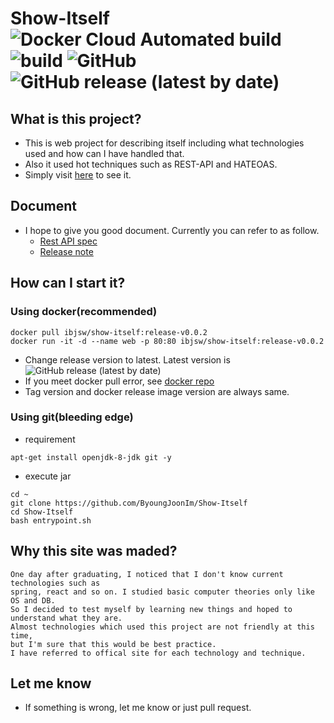 # Show-Itself ![Docker Cloud Automated build](https://img.shields.io/docker/cloud/automated/ibjsw/show-itself) ![build](https://github.com/ByoungJoonIm/Show-Itself/workflows/build/badge.svg?branch=master) ![GitHub](https://img.shields.io/github/license/byoungjoonim/Show-Itself) ![GitHub release (latest by date)](https://img.shields.io/github/v/release/byoungjoonim/Show-Itself)

## What is this project?
- This is web project for describing itself including what technologies used and how can I have handled that.
- Also it used hot techniques such as REST-API and HATEOAS.
- Simply visit [here](http://bjdev.site) to see it.

## Document
- I hope to give you good document. Currently you can refer to as follow.
  - [Rest API spec](https://github.com/ByoungJoonIm/Show-Itself/blob/master/docs/RestAPI.md)
  - [Release note](https://github.com/ByoungJoonIm/Show-Itself/blob/master/docs/ReleaseNote.md)

## How can I start it?
### Using docker(recommended)
```
docker pull ibjsw/show-itself:release-v0.0.2
docker run -it -d --name web -p 80:80 ibjsw/show-itself:release-v0.0.2
```
- Change release version to latest. Latest version is ![GitHub release (latest by date)](https://img.shields.io/github/v/release/byoungjoonim/Show-Itself)
- If you meet docker pull error, see [docker repo](https://hub.docker.com/repository/registry-1.docker.io/ibjsw/show-itself/tags?page=1)
- Tag version and docker release image version are always same.

### Using git(bleeding edge)
- requirement
```
apt-get install openjdk-8-jdk git -y
```
- execute jar
```
cd ~
git clone https://github.com/ByoungJoonIm/Show-Itself
cd Show-Itself
bash entrypoint.sh
```

## Why this site was maded?
```
One day after graduating, I noticed that I don't know current technologies such as
spring, react and so on. I studied basic computer theories only like OS and DB.
So I decided to test myself by learning new things and hoped to understand what they are.
Almost technologies which used this project are not friendly at this time,
but I'm sure that this would be best practice.
I have referred to offical site for each technology and technique.
```

## Let me know
- If something is wrong, let me know or just pull request.
